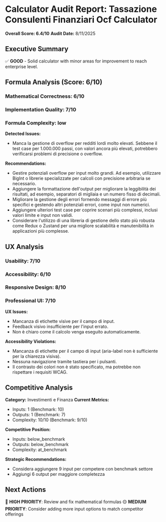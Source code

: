 # Calculator Audit Report: Tassazione Consulenti Finanziari Ocf Calculator

**Overall Score: 6.4/10**
**Audit Date:** 8/11/2025

## Executive Summary

✅ **GOOD** - Solid calculator with minor areas for improvement to reach enterprise level.

## Formula Analysis (Score: 6/10)

### Mathematical Correctness: 6/10
### Implementation Quality: 7/10
### Formula Complexity: low

**Detected Issues:**
- Manca la gestione di overflow per redditi lordi molto elevati. Sebbene il test case per 1.000.000 passi, con valori ancora più elevati, potrebbero verificarsi problemi di precisione o overflow.

**Recommendations:**
- Gestire potenziali overflow per input molto grandi. Ad esempio, utilizzare BigInt o librerie specializzate per calcoli con precisione arbitraria se necessario.
- Aggiungere la formattazione dell'output per migliorare la leggibilità dei risultati, ad esempio, separatori di migliaia e un numero fisso di decimali.
- Migliorare la gestione degli errori fornendo messaggi di errore più specifici e gestendo altri potenziali errori, come input non numerici.
- Aggiungere ulteriori test case per coprire scenari più complessi, inclusi valori limite e input non validi.
- Considerare l'utilizzo di una libreria di gestione dello stato più robusta come Redux o Zustand per una migliore scalabilità e manutenibilità in applicazioni più complesse.

## UX Analysis

### Usability: 7/10
### Accessibility: 6/10  
### Responsive Design: 8/10
### Professional UI: 7/10

**UX Issues:**
- Mancanza di etichette visive per il campo di input.
- Feedback visivo insufficiente per l'input errato.
- Non è chiaro come il calcolo venga eseguito automaticamente.

**Accessibility Violations:**
- Mancanza di etichette per il campo di input (aria-label non è sufficiente per la chiarezza visiva).
- Nessuna navigazione tramite tastiera per i pulsanti.
- Il contrasto dei colori non è stato specificato, ma potrebbe non rispettare i requisiti WCAG.

## Competitive Analysis

**Category:** Investimenti e Finanza
**Current Metrics:**
- Inputs: 1 (Benchmark: 10)
- Outputs: 1 (Benchmark: 7)
- Complexity: 10/10 (Benchmark: 9/10)

**Competitive Position:**
- Inputs: below_benchmark
- Outputs: below_benchmark  
- Complexity: at_benchmark

**Strategic Recommendations:**
- Considera aggiungere 9 input per competere con benchmark settore
- Aggiungi 6 output per maggiore completezza

## Next Actions

🔴 **HIGH PRIORITY**: Review and fix mathematical formulas
🟡 **MEDIUM PRIORITY**: Consider adding more input options to match competitor offerings
